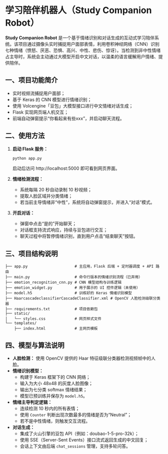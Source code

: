 # 学习陪伴机器人（Study Companion Robot）

**Study Companion Robot** 是一个基于情绪识别和对话生成的互动式学习陪伴系统。该项目通过摄像头实时捕捉用户面部表情，利用卷积神经网络（CNN）识别七种情绪（愤怒、厌恶、恐惧、高兴、中性、悲伤、惊讶）。当检测到非中性情绪占主导时，系统会主动通过大模型开启中文对话，以温柔的语言缓解用户情绪、提供陪伴。

## 一、项目功能简介

- 实时视频流捕捉用户面部；
- 基于 Keras 的 CNN 模型进行情绪识别；
- 使用 Volcengine「豆包」大模型接口进行中文情绪对话生成；
- Flask 实现网页端人机交互；
- 前端自动弹窗提示“你看起来有些xxx”，并启动聊天流程。

## 二、使用方法

1. **启动 Flask 服务：**

   ```bash
   python app.py
   ```

   启动后访问 http://localhost:5000 即可看到网页界面。

2. **情绪检测流程：**

   - 系统每隔 20 秒自动录制 10 秒视频；
   - 提取人脸区域并分类情绪；
   - 若当前主导情绪非“中性”，系统将自动弹窗提示，并进入“对话”模式。

3. **开启对话：**

   - 弹窗中点击“是的”开始聊天；
   - 对话框支持流式响应，持续与豆包进行交互；
   - 聊天过程中将暂停情绪识别，直到用户点击“结束聊天”按钮。

## 三、项目结构说明

```
├── app.py                     # 主应用，Flask 后端 + 定时器调度 + API 路由
├── main.py                    # 命令行版本的情绪识别流程（已弃用）
├── emotion_recognition_cnn.py # CNN 模型结构与训练逻辑
├── emotion_widget.py          # 用于展示的 UI 控件逻辑（未使用）
├── model.h5                   # 训练好的 Keras 情绪识别模型
├── HaarcascadeclassifierCascadeClassifier.xml # OpenCV 人脸检测级联分类器
├── requirements.txt           # 项目依赖包
├── static/
│   └── styles.css             # 网页样式文件
└── templates/
    ├── index.html             # 主网页模板
```

## 四、模型与算法说明

- **人脸检测：** 使用 OpenCV 提供的 Haar 特征级联分类器检测视频帧中的人脸。
- **情绪识别模型：**
  - 构建于 Keras 框架下的 CNN 网络；
  - 输入为大小 48x48 的灰度人脸图像；
  - 输出为七分类 softmax 情绪结果；
  - 模型已预训练并保存为 `model.h5`。
- **情绪主导判定逻辑：**
  - 连续检测 10 秒内的所有表情；
  - 使用 `Counter` 判断出现次数最多的情绪是否为“Neutral”；
  - 若不是中性情绪，则触发交互流程。
- **对话生成：**
  - 集成了火山引擎的豆包 API（例如：doubao-1-5-pro-32k）；
  - 使用 SSE（Server-Sent Events）接口流式返回生成的中文回复；
  - 会话上下文由后端 `chat_sessions` 管理，支持多轮问答。